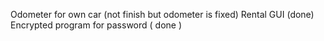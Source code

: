 Odometer for own car (not finish but odometer is fixed)
Rental GUI (done)
Encrypted program for password ( done )
